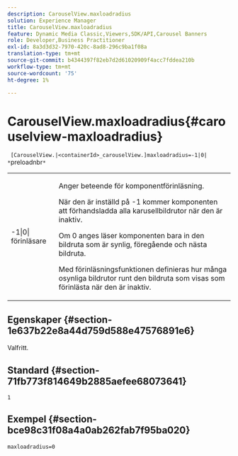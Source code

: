 ```yaml
---
description: CarouselView.maxloadradius
solution: Experience Manager
title: CarouselView.maxloadradius
feature: Dynamic Media Classic,Viewers,SDK/API,Carousel Banners
role: Developer,Business Practitioner
exl-id: 8a3d3d32-7970-420c-8ad8-296c9ba1f08a
translation-type: tm+mt
source-git-commit: b4344397f82eb7d2d61020909f4acc7fddea210b
workflow-type: tm+mt
source-wordcount: '75'
ht-degree: 1%

---
```


# CarouselView.maxloadradius{#carouselview-maxloadradius}

` [CarouselView.|<containerId>_carouselView.]maxloadradius=-1|0| *`preloadnbr`*`

<table id="table_B3B03B00DCF0466DB332E851F4DDF610"> 
 <tbody> 
  <tr> 
   <td> <p> <span class="codeph"> -1|0|<span class="varname"> förinläsare</span></span> </p> </td> 
   <td> <p>Anger beteende för komponentförinläsning. </p> <p>När den är inställd på <span class="codeph"> -1</span> kommer komponenten att förhandsladda alla karusellbildrutor när den är inaktiv. </p> <p>Om <span class="codeph"> 0</span> anges läser komponenten bara in den bildruta som är synlig, föregående och nästa bildruta. </p> <p><span class="codeph"><span class="varname"> Med </span></span>förinläsningsfunktionen definieras hur många osynliga bildrutor runt den bildruta som visas som förinlästa när den är inaktiv. </p> </td> 
  </tr> 
 </tbody> 
</table>

## Egenskaper {#section-1e637b22e8a44d759d588e47576891e6}

Valfritt.

## Standard {#section-71fb773f814649b2885aefee68073641}

`1`

## Exempel {#section-bce98c31f08a4a0ab262fab7f95ba020}

`maxloadradius=0`
